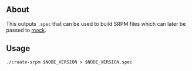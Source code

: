 About
-----

This outputs `.spec` that can be used to build SRPM files which can later be passed to [mock](http://fedoraproject.org/wiki/Projects/Mock).

Usage
-----

`./create-srpm $NODE_VERSION > $NODE_VERSION.spec`


